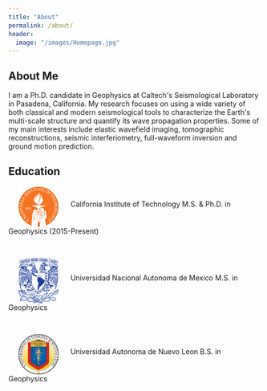 ```yaml
---
title: "About"
permalink: /about/
header:
  image: "/images/Homepage.jpg"
---
```

## About Me
I am a Ph.D. candidate in Geophysics at Caltech's Seismological Laboratory in Pasadena, California. My research focuses on using a wide variety of both classical and modern seismological tools to characterize the Earth's multi-scale structure and quantify its wave propagation properties. Some of my main interests include elastic wavefield imaging, tomographic reconstructions, seismic interferiometry, full-waveform inversion and ground motion prediction.

## Education
<p>
<img src="/images/CALTECH_LOGO.png" class="float-left" width="80" hspace="20" align="middle">
California Institute of Technology
M.S. & Ph.D. in Geophysics (2015-Present)
</p>

<br>

<p>
<img src="/images/UNAM_LOGO.png" class="float-left" width="80" hspace="20" align="middle">
Universidad Nacional Autonoma de Mexico
M.S. in Geophysics
</p>

<br>

<p>
<img src="/images/UANL_LOGO.png" class="float-left" width="80" hspace="20" align="middle">
Universidad Autonoma de Nuevo Leon
B.S. in Geophysics
</p>
